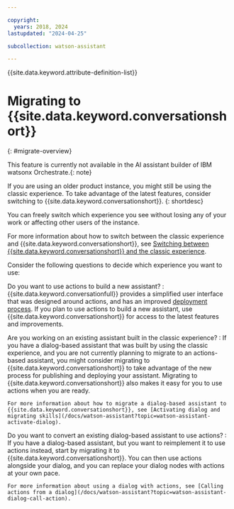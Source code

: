 ```yaml
---

copyright:
  years: 2018, 2024
lastupdated: "2024-04-25"

subcollection: watson-assistant

---
```


{{site.data.keyword.attribute-definition-list}}

# Migrating to {{site.data.keyword.conversationshort}}
{: #migrate-overview}

This feature is currently not available in the AI assistant builder of IBM watsonx Orchestrate.{: note}

If you are using an older product instance, you might still be using the classic experience. To take advantage of the latest features, consider switching to {{site.data.keyword.conversationshort}}.
{: shortdesc}

You can freely switch which experience you see without losing any of your work or affecting other users of the instance.

For more information about how to switch between the classic experience and {{site.data.keyword.conversationshort}}, see [Switching between {{site.data.keyword.conversationshort}} and the classic experience](/docs/watson-assistant?topic=watson-assistant-welcome-new-assistant#welcome-new-assistant-switch-experience).

Consider the following questions to decide which experience you want to use:

Do you want to use actions to build a new assistant?
:    {{site.data.keyword.conversationfull}} provides a simplified user interface that was designed around actions, and has an improved [deployment process](/docs/watson-assistant?topic=watson-assistant-publish-overview). If you plan to use actions to build a new assistant, use {{site.data.keyword.conversationshort}} for access to the latest features and improvements.

Are you working on an existing assistant built in the classic experience?
:    If you have a dialog-based assistant that was built by using the classic experience, and you are not currently planning to migrate to an actions-based assistant, you might consider migrating to {{site.data.keyword.conversationshort}} to take advantage of the new process for publishing and deploying your assistant. Migrating to {{site.data.keyword.conversationshort}} also makes it easy for you to use actions when you are ready.

    For more information about how to migrate a dialog-based assistant to {{site.data.keyword.conversationshort}}, see [Activating dialog and migrating skills](/docs/watson-assistant?topic=watson-assistant-activate-dialog).

Do you want to convert an existing dialog-based assistant to use actions?
:    If you have a dialog-based assistant, but you want to reimplement it to use actions instead, start by migrating it to {{site.data.keyword.conversationshort}}. You can then use actions alongside your dialog, and you can replace your dialog nodes with actions at your own pace.

    For more information about using a dialog with actions, see [Calling actions from a dialog](/docs/watson-assistant?topic=watson-assistant-dialog-call-action).
